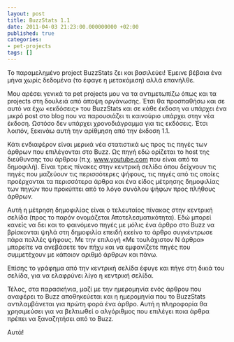 ```yaml
---
layout: post
title: BuzzStats 1.1
date: 2011-04-03 21:23:00.000000000 +02:00
published: true
categories:
- pet-projects
tags: []
---
```


Το παραμελημένο project BuzzStats ζει και βασιλεύει! Έμεινε βέβαια ένα μήνα χωρίς δεδομένα (το έφαγε η μετακόμιση) αλλά επανήλθε.

Μου αρέσει γενικά τα pet projects μου να τα αντιμετωπίζω όπως και τα projects στη δουλειά από άποψη οργάνωσης. Έτσι θα προσπαθήσω και σε αυτό να έχω «εκδόσεις» του BuzzStats και σε κάθε έκδοση να υπάρχει ένα μικρό post στο blog που να παρουσιάζει τι καινούριο υπάρχει στην νέα έκδοση. Ωστόσο δεν υπάρχει χρονοδιάγραμμα για τις εκδόσεις. Έτσι λοιπόν, ξεκινάω αυτή την αρίθμηση από την έκδοση 1.1.

Κάτι ενδιαφέρον είναι μερικά νέα στατιστικά ως προς τις πηγές των άρθρων που επιλέγονται στο Buzz. Ως πηγή εδώ ορίζεται το host της διεύθυνσης του άρθρου (π.χ. www.youtube.com που είναι από τα δημοφιλή). Είναι τρεις πίνακες στην κεντρική σελίδα όπου δείχνουν τις πηγές που μαζεύουν τις περισσότερες ψήφους, τις πηγές από τις οποίες προέρχονται τα περισσότερα άρθρα και ένα είδος μέτρησης δημοφιλίας των πηγών που προκύπτει από το λόγο συνόλου ψήφων προς πλήθους άρθρων.

Αυτή η μέτρηση δημοφιλίας είναι ο τελευταίος πίνακας στην κεντρική σελίδα (προς το παρόν ονομάζεται Αποτελεσματικότητα). Εδώ μπορεί κανείς να δει και το φαινόμενο πηγές με μόλις ένα άρθρο στο Buzz να βρίσκονται ψηλά στη δημοφιλία επειδή εκείνο το άρθρο συγκέντρωσε πάρα πολλές ψήφους. Με την επιλογή «Με τουλάχιστον Ν άρθρα» μπορείτε να ανεβάσετε τον πήχυ και να εμφανίζετε πηγές που συμμετέχουν με κάποιον αριθμό άρθρων και πάνω.

Επίσης το γράφημα από την κεντρική σελίδα έφυγε και πήγε στη δικιά του σελίδα, για να ελαφρύνει λίγο η κεντρική σελίδα.

Τέλος, στα παρασκήνια, μαζί με την ημερομηνία ενός άρθρου που αναφέρει το Βuzz αποθηκεύεται και η ημερομηνία που το BuzzStats αντιλαμβάνεται για πρώτη φορά ένα άρθρο. Αυτή η πληροφορία θα χρησιμεύσει για να βελτιωθεί ο αλγόριθμος που επιλέγει ποια άρθρα πρέπει να ξαναζητήσει από το Buzz.

Αυτά!
